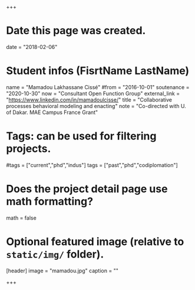 +++
# Date this page was created.
date = "2018-02-06"

# Student infos (FisrtName LastName)
name = "Mamadou Lakhassane Cissé"
#from = "2016-10-01"
soutenance = "2020-10-30"
now = "Consultant Open Function Group"
external_link = "https://www.linkedin.com/in/mamadoulcisse/"
title = "Collaborative processes behavioral modeling and enacting"
note = "Co-directed with U. of Dakar. MAE Campus France Grant"

# Tags: can be used for filtering projects.
#tags = ["current","phd","indus"]
tags = ["past","phd","codiplomation"]

# Does the project detail page use math formatting?
math = false

# Optional featured image (relative to `static/img/` folder).
[header]
image = "mamadou.jpg"
caption = ""

+++

